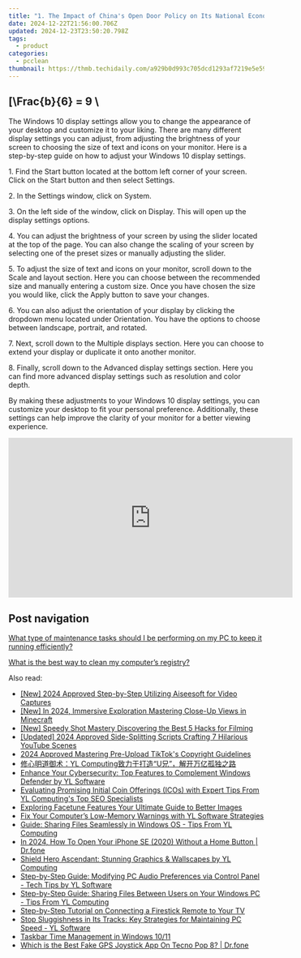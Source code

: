 ```yaml
---
title: "1. The Impact of China's Open Door Policy on Its National Economic Growth: An In-Depth Analysis by YL Computing and YL Software"
date: 2024-12-22T21:56:00.706Z
updated: 2024-12-23T23:50:20.798Z
tags:
  - product
categories:
  - pcclean
thumbnail: https://thmb.techidaily.com/a929b0d993c705dcd1293af7219e5e597567df393d17dd26d0130a00b3701a6a.JPG
---
```


## \[\Frac{b}{6} = 9 \

The Windows 10 display settings allow you to change the appearance of your desktop and customize it to your liking. There are many different display settings you can adjust, from adjusting the brightness of your screen to choosing the size of text and icons on your monitor. Here is a step-by-step guide on how to adjust your Windows 10 display settings. 

1\. Find the Start button located at the bottom left corner of your screen. Click on the Start button and then select Settings.

2\. In the Settings window, click on System.

3\. On the left side of the window, click on Display. This will open up the display settings options. 

4\. You can adjust the brightness of your screen by using the slider located at the top of the page. You can also change the scaling of your screen by selecting one of the preset sizes or manually adjusting the slider.

5\. To adjust the size of text and icons on your monitor, scroll down to the Scale and layout section. Here you can choose between the recommended size and manually entering a custom size. Once you have chosen the size you would like, click the Apply button to save your changes.

6\. You can also adjust the orientation of your display by clicking the dropdown menu located under Orientation. You have the options to choose between landscape, portrait, and rotated.

7\. Next, scroll down to the Multiple displays section. Here you can choose to extend your display or duplicate it onto another monitor.

8\. Finally, scroll down to the Advanced display settings section. Here you can find more advanced display settings such as resolution and color depth. 

By making these adjustments to your Windows 10 display settings, you can customize your desktop to fit your personal preference. Additionally, these settings can help improve the clarity of your monitor for a better viewing experience.

<!-- affiliate ads begin -->
<iframe width="560" height="315" src="https://www.youtube.com/embed/3UyJuZYzjt0?si=W87GeyzVKVORAk7S" title="YouTube video player" frameborder="0" allow="accelerometer; autoplay; clipboard-write; encrypted-media; gyroscope; picture-in-picture; web-share" referrerpolicy="strict-origin-when-cross-origin" allowfullscreen></iframe>
<!-- affiliate ads end -->

## Post navigation

[What type of maintenance tasks should I be performing on my PC to keep it running efficiently?](https://tools.techidaily.com/pcclean/products/)

[What is the best way to clean my computer’s registry?](https://tools.techidaily.com/pcclean/products/)

<ins class="adsbygoogle"
     style="display:block"
     data-ad-format="autorelaxed"
     data-ad-client="ca-pub-7571918770474297"
     data-ad-slot="1223367746"></ins>

<ins class="adsbygoogle"
     style="display:block"
     data-ad-client="ca-pub-7571918770474297"
     data-ad-slot="8358498916"
     data-ad-format="auto"
     data-full-width-responsive="true"></ins>

<span class="atpl-alsoreadstyle">Also read:</span>
<div><ul>
<li><a href="https://visual-screen-recording.techidaily.com/new-2024-approved-step-by-step-utilizing-aiseesoft-for-video-captures/"><u>[New] 2024 Approved Step-by-Step Utilizing Aiseesoft for Video Captures</u></a></li>
<li><a href="https://fox-helps.techidaily.com/new-in-2024-immersive-exploration-mastering-close-up-views-in-minecraft/"><u>[New] In 2024, Immersive Exploration Mastering Close-Up Views in Minecraft</u></a></li>
<li><a href="https://extra-skills.techidaily.com/new-speedy-shot-mastery-discovering-the-best-5-hacks-for-filming/"><u>[New] Speedy Shot Mastery Discovering the Best 5 Hacks for Filming</u></a></li>
<li><a href="https://youtube-blog.techidaily.com/ed-2024-approved-side-splitting-scripts-crafting-7-hilarious-youtube-scenes/"><u>[Updated] 2024 Approved Side-Splitting Scripts Crafting 7 Hilarious YouTube Scenes</u></a></li>
<li><a href="https://tiktok-clips.techidaily.com/2024-approved-mastering-pre-upload-tiktoks-copyright-guidelines/"><u>2024 Approved Mastering Pre-Upload TikTok's Copyright Guidelines</u></a></li>
<li><a href="https://discover-fantastic.techidaily.com/yl-computingu/"><u>修心明道御术：YL Computing致力于打造“U兄”，解开万亿孤独之路</u></a></li>
<li><a href="https://discover-fantastic.techidaily.com/enhance-your-cybersecurity-top-features-to-complement-windows-defender-by-yl-software/"><u>Enhance Your Cybersecurity: Top Features to Complement Windows Defender by YL Software</u></a></li>
<li><a href="https://discover-fantastic.techidaily.com/evaluating-promising-initial-coin-offerings-icos-with-expert-tips-from-yl-computings-top-seo-specialists/"><u>Evaluating Promising Initial Coin Offerings (ICOs) with Expert Tips From YL Computing's Top SEO Specialists</u></a></li>
<li><a href="https://extra-resources.techidaily.com/exploring-facetune-features-your-ultimate-guide-to-better-images/"><u>Exploring Facetune Features Your Ultimate Guide to Better Images</u></a></li>
<li><a href="https://discover-fantastic.techidaily.com/fix-your-computers-low-memory-warnings-with-yl-software-strategies/"><u>Fix Your Computer’s Low-Memory Warnings with YL Software Strategies</u></a></li>
<li><a href="https://discover-fantastic.techidaily.com/guide-sharing-files-seamlessly-in-windows-os-tips-from-yl-computing/"><u>Guide: Sharing Files Seamlessly in Windows OS - Tips From YL Computing</u></a></li>
<li><a href="https://iphone-unlock.techidaily.com/in-2024-how-to-open-your-iphone-se-2020-without-a-home-button-drfone-by-drfone-ios/"><u>In 2024, How To Open Your iPhone SE (2020) Without a Home Button | Dr.fone</u></a></li>
<li><a href="https://discover-fantastic.techidaily.com/shield-hero-ascendant-stunning-graphics-and-wallscapes-by-yl-computing/"><u>Shield Hero Ascendant: Stunning Graphics & Wallscapes by YL Computing</u></a></li>
<li><a href="https://discover-fantastic.techidaily.com/step-by-step-guide-modifying-pc-audio-preferences-via-control-panel-tech-tips-by-yl-software/"><u>Step-by-Step Guide: Modifying PC Audio Preferences via Control Panel - Tech Tips by YL Software</u></a></li>
<li><a href="https://discover-fantastic.techidaily.com/step-by-step-guide-sharing-files-between-users-on-your-windows-pc-tips-from-yl-computing/"><u>Step-by-Step Guide: Sharing Files Between Users on Your Windows PC - Tips From YL Computing</u></a></li>
<li><a href="https://tech-recovery.techidaily.com/step-by-step-tutorial-on-connecting-a-firestick-remote-to-your-tv/"><u>Step-by-Step Tutorial on Connecting a Firestick Remote to Your TV</u></a></li>
<li><a href="https://discover-fantastic.techidaily.com/stop-sluggishness-in-its-tracks-key-strategies-for-maintaining-pc-speed-yl-software/"><u>Stop Sluggishness in Its Tracks: Key Strategies for Maintaining PC Speed - YL Software</u></a></li>
<li><a href="https://win11-tips.techidaily.com/taskbar-time-management-in-windows-1011/"><u>Taskbar Time Management in Windows 10/11</u></a></li>
<li><a href="https://fake-location.techidaily.com/which-is-the-best-fake-gps-joystick-app-on-tecno-pop-8-drfone-by-drfone-virtual-android/"><u>Which is the Best Fake GPS Joystick App On Tecno Pop 8? | Dr.fone</u></a></li>
</ul></div>

